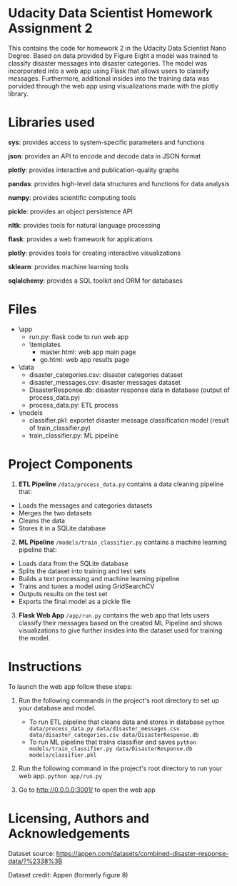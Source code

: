 
# Udacity Data Scientist Homework Assignment 2
This contains the code for homework 2 in the Udacity Data Scientist Nano Degree. Based on data provided by Figure Eight a model was trained to classify disaster messages into disaster categories. The model was incorporated into a web app using Flask that allows users to classify messages. Furthermore, additional insides into the training data was porvided through the web app using visualizations made with the plotly library.

# Libraries used
**sys**: provides access to system-specific parameters and functions

**json**: provides an API to encode and decode data in JSON format

**plotly**: provides interactive and publication-quality graphs

**pandas**: provides high-level data structures and functions for data analysis

**numpy**: provides scientific computing tools

**pickle**: provides an object persistence API

**nltk**: provides tools for natural language processing

**flask**: provides a web framework for applications

**plotly**: provides tools for creating interactive visualizations

**sklearn**: provides machine learning tools

**sqlalchemy**: provides a SQL toolkit and ORM for databases

# Files
* \app
  * run.py: flask code to run web app
  * \templates
    * master.html: web app main page
    * go.html: web app results page
* \data
  * disaster_categories.csv: disaster categories dataset
  * disaster_messages.csv: disaster messages dataset
  * DisasterResponse.db: disaster response data in database (output of process_data.py)
  * process_data.py: ETL process
* \models
  * classifier.pkl: exportet disaster message classification model (result of train_classifier.py)
  * train_classifier.py: ML pipeline

# Project Components
1. **ETL Pipeline**
`/data/process_data.py` contains a data cleaning pipeline that:
  - Loads the messages and categories datasets
  - Merges the two datasets
  - Cleans the data
  - Stores it in a SQLite database

2. **ML Pipeline**
`/models/train_classifier.py` contains a machine learning pipeline that:
  - Loads data from the SQLite database
  - Splits the dataset into training and test sets
  - Builds a text processing and machine learning pipeline
  - Trains and tunes a model using GridSearchCV
  - Outputs results on the test set
  - Exports the final model as a pickle file

3. **Flask Web App**
`/app/run.py` contains the web app that lets users classify their messages based on the created ML Pipeline and shows visualizations to give further insides into the dataset used for training the model.


# Instructions
To launch the web app follow these steps:

1. Run the following commands in the project's root directory to set up your database and model.

    - To run ETL pipeline that cleans data and stores in database
        `python data/process_data.py data/disaster_messages.csv data/disaster_categories.csv data/DisasterResponse.db`
    - To run ML pipeline that trains classifier and saves
        `python models/train_classifier.py data/DisasterResponse.db models/classifier.pkl`

2. Run the following command in the project's root directory to run your web app.
    `python app/run.py`

3. Go to http://0.0.0.0:3001/ to open the web app


# Licensing, Authors and Acknowledgements
Dataset source:
https://appen.com/datasets/combined-disaster-response-data/?%2338%3B

Dataset credit:
Appen (formerly figure 8)
